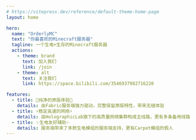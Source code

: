 ```yaml
---
# https://vitepress.dev/reference/default-theme-home-page
layout: home

hero:
  name: "OrderlyMC"
  text: "你最喜欢的Minecraft服务器"
  tagline: 一个生电+生存的Minecraft服务器
  actions:
    - theme: brand
      text: 加入我们
      link: /join
    - theme: alt
      text: 关注我们
      link: https://space.bilibili.com/3546937982716220

features:
  - title: 🌿纯净的原版体验🌿
    details: 由Fabric服务端强力驱动，完整保留原版特性，带来无缝体验
  - title: ⚡稳定高速的网络⚡
    details: 由HolographicLab旗下的高质量网络集群构成主线路，更有多条备用线路
  - title: ✨生电友好辅助✨
    details: 服务端带来了多款生电模组的服务端支持，更有Carpet模组的假人
---
```

